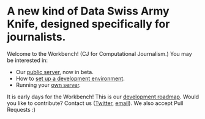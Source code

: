 #  A new kind of Data Swiss Army Knife, designed specifically for journalists. 

Welcome to the Workbench! (CJ for Computational Journalism.) You may be interested in:

- Our [public server](http://cjworkbench.org), now in beta.
- How to [set up a development environment](https://github.com/jstray/cjworkbench/wiki/Setting-up-a-development-environment).
- Running your [own server](https://github.com/jstray/cjworkbench/wiki/Deployment).

It is early days for the Workbench! This is our [development roadmap](https://github.com/CJWorkbench/cjworkbench/wiki/Roadmap). Would you like to contribute? Contact us ([Twitter](https://twitter.com/cjworkbench), [email](mailto:hello@cjworkbench.org)). We also accept Pull Requests :)

